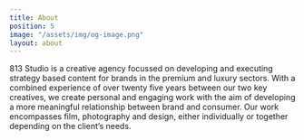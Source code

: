 ```yaml
---
title: About
position: 5
image: "/assets/img/og-image.png"
layout: about
---
```


813 Studio is a creative agency focussed on developing and executing strategy based content for brands in the premium and luxury sectors. With a combined experience of over twenty five years between our two key creatives, we create personal and engaging work with the aim of developing a more meaningful relationship between brand and consumer. Our work encompasses film, photography and design, either individually or together depending on the client’s needs.